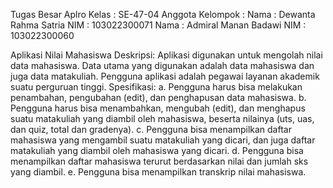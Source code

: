 Tugas Besar Aplro
Kelas : SE-47-04
Anggota Kelompok :
Nama : Dewanta Rahma Satria NIM : 103022300071
Nama : Admiral Manan Badawi NIM : 103022300060

Aplikasi Nilai Mahasiswa 
Deskripsi: Aplikasi digunakan untuk mengolah nilai data mahasiswa. Data utama yang digunakan adalah data mahasiswa dan juga data matakuliah. Pengguna aplikasi adalah pegawai layanan akademik suatu perguruan tinggi. 
Spesifikasi:
a.	Pengguna harus bisa melakukan penambahan, pengubahan (edit), dan penghapusan data mahasiswa. 
b.	Pengguna harus bisa menambahkan, mengubah (edit), dan menghapus suatu matakuliah yang diambil oleh mahasiswa, beserta nilainya (uts, uas, dan quiz, total dan gradenya). 
c.	Pengguna bisa menampilkan daftar mahasiswa yang mengambil suatu matakuliah yang dicari, dan juga daftar matakuliah yang diambil oleh mahasiswa yang dicari.
d.	Pengguna bisa menampilkan daftar mahasiswa terurut berdasarkan nilai dan jumlah sks yang diambil.
e.	Pengguna bisa menampilkan transkrip nilai mahasiswa.
